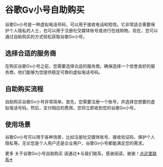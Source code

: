 # 谷歌Gv小号自助购买

谷歌Gv小号是一种虚拟电话号码，可以用于接收电话和短信。它非常适合需要保护个人隐私的人士，也可以用于注册社交媒体账号或进行在线购物。现在，您可以通过自助购买的方式轻松获取谷歌Gv小号。

## 选择合适的服务商

在购买谷歌Gv小号之前，您需要选择合适的服务商。确保选择一个信誉良好的服务商，他们能够为您提供稳定可靠的虚拟电话号码。

## 自助购买流程

自助购买谷歌Gv小号非常简单。首先，您需要注册一个账号，并选择您想要的虚拟电话号码。然后，支付相应的费用，您将立即收到您的谷歌Gv小号。

## 使用场景

谷歌Gv小号可以用于各种场景，比如注册社交媒体账号、接收验证码、保护个人隐私等。无论您是个人用户还是企业用户，谷歌Gv小号都能满足您的需求。

更多 关于谷歌Gv小号自助购买 请通过✈与我们联系，感谢阅读，谢谢！[点这里联系✈](https://d.k02.cc)